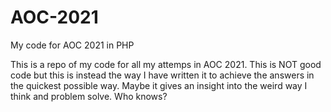 # AOC-2021
My code for AOC 2021 in PHP

This is a repo of my code for all my attemps in AOC 2021. This is NOT good code but this is instead the way I have written it to achieve the answers in the quickest possible way. Maybe it gives an insight into the weird way I think and problem solve. Who knows?
